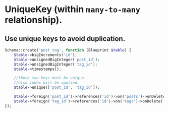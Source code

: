 # UniqueKey (within `many-to-many` relationship).

## Use unique keys to avoid duplication.

```php
Schema::create('post_tag', function (Blueprint $table) {
    $table->bigIncrements('id');
    $table->unsignedBigInteger('post_id');
    $table->unsignedBigInteger('tag_id');
    $table->timestamps();

    //those two keys must be unique.
    //also index will be applied.
    $table->unique(['post_id', 'tag_id']);

    $table->foreign('post_id')->references('id')->on('posts')->onDelete('cascade');
    $table->foreign('tag_id')->references('id')->on('tags')->onDelete('cascade');
});
```
